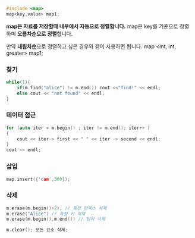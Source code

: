 


```cpp
#include <map>
map<key,value> map1;
```
**map은 자료를 저장할때 내부에서 자동으로 정렬합니다.**
map은 key를 기준으로 정렬하며 **오름차순으로 정렬**합니다.

만약 **내림차순**으로 정렬하고 싶은 경우와 같이 사용하면 됩니다.
map <int, int, greater> map1; 

### 찾기
```cpp
while(1){
	if(m.find("alice") != m.end()) cout <<"find!" << endl;
	else cout << "not found" << endl;
}
```

### 데이터 접근

```cpp
for (auto iter = m.begin() ; iter != m.end(); iter++ ) 
{
	cout << iter-> first << " " << iter -> second << endl; 
}
cout << endl;
```
### 삽입
```cpp
map.insert({'cam',300});
```

### 삭제
```cpp
m.erase(m.begin()+2); // 특정 인덱스 삭제
m.erase("Alice") // 특정 키 삭제
m.erase(m.begin(),m.end()) // 범위 삭제

m.clear(); 모든 요소 삭제;
```

